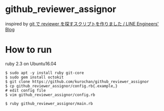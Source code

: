 github_reviewer_assignor
========

inspired by [git で reviewer を探すスクリプトを作りました / LINE Engineers' Blog](http://developers.linecorp.com/blog/ja/?p=3832)

# How to run
ruby 2.3 on Ubuntu16.04 

```
$ sudo apt -y install ruby git-core
$ sudo gem install octokit
$ git clone https://github.com/kurochan/github_reviewer_assignor
$ cp github_reviewer_assignor/config.rb{.example,}
# edit config file
$ vim github_reviewer_assignor/config.rb

$ ruby github_reviewer_assignor/main.rb
```
